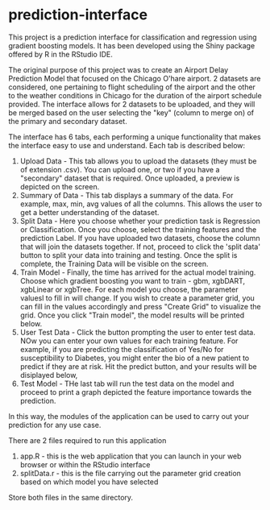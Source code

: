 # prediction-interface
This project is a prediction interface for classification and regression using gradient boosting models. It has been developed using the Shiny package offered by R in the RStudio IDE.

The original purpose of this project was to create an Airport Delay Prediction Model that focused on the Chicago O'hare airport. 2 datasets are considered, one pertaining to flight scheduling of the airport and the other to the weather conditions in Chicago for the duration of the airport schedule provided. The interface allows for 2 datasets to be uploaded, and they will be merged based on the user selecting the "key" (column to merge on) of the primary and secondary dataset. 

The interface has 6 tabs, each performing a unique functionality that makes the interface easy to use and understand. Each tab is described below: 
1) Upload Data - This tab allows you to upload the datasets (they must be of extension .csv). You can upload one, or two if you have a "secondary" dataset that is required. Once uploaded, a preview is depicted on the screen.
2) Summary of Data - This tab displays a summary of the data. For example, max, min, avg values of all the columns. This allows the user to get a better understanding of the dataset. 
3) Split Data - Here you choose whether your prediction task is Regression or Classification. Once you choose, select the training features and the prediction Label. If you have uploaded two datasets, choose the column that will join the datasets together. If not, proceed to click the 'split data' button to split your data into training and testing. Once the split is complete, the Training Data will be visible on the screen.
4) Train Model - Finally, the time has arrived for the actual model training. Choose which gradient boosting you want to train - gbm, xgbDART, xgbLinear or xgbTree. For each model you choose, the parameter valuesl to fill in will change. If you wish to create a parameter grid, you can fill in the values accordingly and press "Create Grid" to visualize the grid. Once you click "Train model", the model results will be printed below. 
5) User Test Data - Click the button prompting the user to enter test data. NOw you can enter your own values for each training feature. For example, if you are predicting the classification of Yes/No for susceptibility to Diabetes, you might enter the bio of a new patient to predict if they are at risk. Hit the predict button, and your results will be disiplayed below,
6) Test Model - THe last tab will run the test data on the model and proceed to print a graph depicted the feature importance towards the prediction. 

In this way, the modules of the application can be used to carry out your prediction for any use case. 

There are 2 files required to run this application 
1) app.R - this is the web application that you can launch in your web browser or within the RStudio interface
2) splitData.r - this is the file carrying out the parameter grid creation based on which model you have selected

Store both files in the same directory. 
